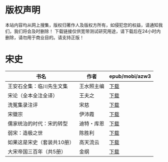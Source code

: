 # 版权声明

本站内容均从网上搜集，版权归著作人及版权方所有，如侵犯您的权益，请通知我们，我们将会及时删除！ 下载链接仅供宽带测试研究用途，请下载后在24小时内删除，请勿用于商业目的。请支持正版！

# 宋史

| 书名 | 作者 | epub/mobi/azw3 |
| --- | --- | --- |
| 王安石全集：临川先生文集 | 王水照主编 | [下载](https://url89.ctfile.com/f/31084289-1356985420-3192ce?p=8866) |
| 宋论（全本全注全译） | 王夫之 | [下载](https://url89.ctfile.com/f/31084289-1356984610-2ebc00?p=8866) |
| 洗冤集录注评 | 宋慈 | [下载](https://url89.ctfile.com/f/31084289-1357053118-be8da5?p=8866) |
| 宋徽宗 | 伊沛霞 | [下载](https://url89.ctfile.com/f/31084289-1357024273-50f3fb?p=8866) |
| 儒家统治的时代：宋的转型 | 迪特・库恩 | [下载](https://url89.ctfile.com/f/31084289-1357009474-529aaf?p=8866) |
| 弱宋：造极之世 | 陈胜利 | [下载](https://url89.ctfile.com/f/31084289-1357008796-38df46?p=8866) |
| 如果这是宋史（套装共10册） | 高天流云 | [下载](https://url89.ctfile.com/f/31084289-1357006702-cf600b?p=8866) |
| 大宋帝国三百年（共5册） | 金纲 | [下载](https://url89.ctfile.com/f/31084289-1357005874-cb40e0?p=8866) |
